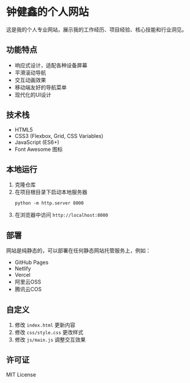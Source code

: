 # 钟健鑫的个人网站

这是我的个人专业网站，展示我的工作经历、项目经验、核心技能和行业洞见。

## 功能特点

- 响应式设计，适配各种设备屏幕
- 平滑滚动导航
- 交互动画效果
- 移动端友好的导航菜单
- 现代化的UI设计

## 技术栈

- HTML5
- CSS3 (Flexbox, Grid, CSS Variables)
- JavaScript (ES6+)
- Font Awesome 图标

## 本地运行

1. 克隆仓库
2. 在项目根目录下启动本地服务器
   ```
   python -m http.server 8000
   ```
3. 在浏览器中访问 `http://localhost:8000`

## 部署

网站是纯静态的，可以部署在任何静态网站托管服务上，例如：

- GitHub Pages
- Netlify
- Vercel
- 阿里云OSS
- 腾讯云COS

## 自定义

1. 修改 `index.html` 更新内容
2. 修改 `css/style.css` 更改样式
3. 修改 `js/main.js` 调整交互效果

## 许可证

MIT License
